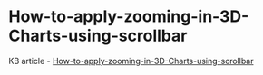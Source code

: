# How-to-apply-zooming-in-3D-Charts-using-scrollbar

KB article - [How-to-apply-zooming-in-3D-Charts-using-scrollbar](https://www.syncfusion.com/kb/11667/how-to-apply-zooming-in-3d-charts-using-scrollbar)
